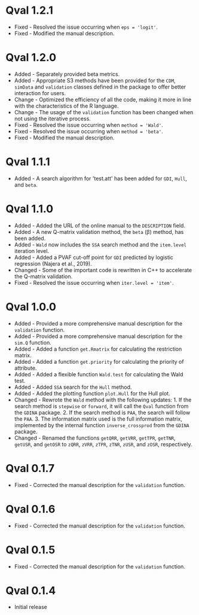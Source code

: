# Qval 1.2.1

-   Fixed - Resolved the issue occurring when `eps = 'logit'`.
-   Fixed - Modified the manual description.

# Qval 1.2.0

-   Added - Separately provided beta metrics.
-   Added - Appropriate S3 methods have been provided for the `CDM`, `simData` and `validation` classes defined in the package to offer better interaction for users.
-   Change - Optimized the efficiency of all the code, making it more in line with the characteristics of the R language.
-   Change - The usage of the `validation` function has been changed when not using the iterative process.
-   Fixed - Resolved the issue occurring when `method = 'Wald'`.
-   Fixed - Resolved the issue occurring when `method = 'beta'`.
-   Fixed - Modified the manual description.

# Qval 1.1.1

-   Added - A search algorithm for 'test.att' has been added for `GDI`, `Hull`, and `beta`.

# Qval 1.1.0

-   Added - Added the URL of the online manual to the `DESCRIPTION` field.
-   Added - A new Q-matrix validation method, the `beta` (β) method, has been added.
-   Added - `Wald` now includes the `SSA` search method and the `item.level` iteration level.
-   Added - Added a PVAF cut-off point for `GDI` predicted by logistic regression (Najera et al., 2019).
-   Changed - Some of the important code is rewritten in C++ to accelerate the Q-matrix validation.
-   Fixed - Resolved the issue occurring when `iter.level = 'item'`.

# Qval 1.0.0

-   Added - Provided a more comprehensive manual description for the `validation` function.
-   Added - Provided a more comprehensive manual description for the `sim.Q` function.
-   Added - Added a function `get.Rmatrix` for calculating the restriction matrix.
-   Added - Added a function `get.priority` for calculating the priority of attribute.
-   Added - Added a flexible function `Wald.test` for calculating the Wald test.
-   Added - Added `SSA` search for the `Hull` method.
-   Added - Added the plotting function `plot.Hull` for the Hull plot.
-   Changed - Rewrote the `Wald` method with the following updates: 1. If the search method is `stepwise` or `forward`, it will call the `Qval` function from the `GDINA` package. 2. If the search method is `PAA`, the search will follow the `PAA`. 3. The information matrix used is the full information matrix, implemented by the internal function `inverse_crossprod` from the `GDINA` package.
-   Changed - Renamed the functions `getQRR`, `getVRR`, `getTPR`, `getTNR`, `getUSR`, and `getOSR` to `zQRR`, `zVRR`, `zTPR`, `zTNR`, `zUSR`, and `zOSR`, respectively.

# Qval 0.1.7

-   Fixed - Corrected the manual description for the `validation` function.

# Qval 0.1.6

-   Fixed - Corrected the manual description for the `validation` function.

# Qval 0.1.5

-   Fixed - Corrected the manual description for the `validation` function.

# Qval 0.1.4

-   Initial release
